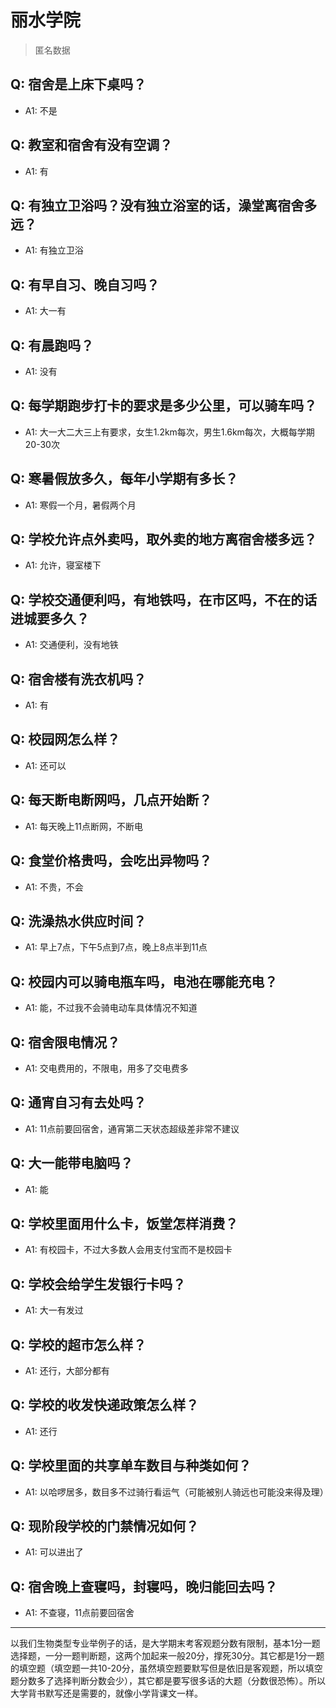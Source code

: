 # 丽水学院
> 匿名数据
## Q: 宿舍是上床下桌吗？
- A1: 不是
## Q: 教室和宿舍有没有空调？
- A1: 有
## Q: 有独立卫浴吗？没有独立浴室的话，澡堂离宿舍多远？
- A1: 有独立卫浴
## Q: 有早自习、晚自习吗？
- A1: 大一有
## Q: 有晨跑吗？
- A1: 没有
## Q: 每学期跑步打卡的要求是多少公里，可以骑车吗？
- A1: 大一大二大三上有要求，女生1.2km每次，男生1.6km每次，大概每学期20-30次
## Q: 寒暑假放多久，每年小学期有多长？
- A1: 寒假一个月，暑假两个月
## Q: 学校允许点外卖吗，取外卖的地方离宿舍楼多远？
- A1: 允许，寝室楼下
## Q: 学校交通便利吗，有地铁吗，在市区吗，不在的话进城要多久？
- A1: 交通便利，没有地铁
## Q: 宿舍楼有洗衣机吗？
- A1: 有
## Q: 校园网怎么样？
- A1: 还可以
## Q: 每天断电断网吗，几点开始断？
- A1: 每天晚上11点断网，不断电
## Q: 食堂价格贵吗，会吃出异物吗？
- A1: 不贵，不会
## Q: 洗澡热水供应时间？
- A1: 早上7点，下午5点到7点，晚上8点半到11点
## Q: 校园内可以骑电瓶车吗，电池在哪能充电？
- A1: 能，不过我不会骑电动车具体情况不知道
## Q: 宿舍限电情况？
- A1: 交电费用的，不限电，用多了交电费多
## Q: 通宵自习有去处吗？
- A1: 11点前要回宿舍，通宵第二天状态超级差非常不建议
## Q: 大一能带电脑吗？
- A1: 能
## Q: 学校里面用什么卡，饭堂怎样消费？
- A1: 有校园卡，不过大多数人会用支付宝而不是校园卡
## Q: 学校会给学生发银行卡吗？
- A1: 大一有发过
## Q: 学校的超市怎么样？
- A1: 还行，大部分都有
## Q: 学校的收发快递政策怎么样？
- A1: 还行
## Q: 学校里面的共享单车数目与种类如何？
- A1: 以哈啰居多，数目多不过骑行看运气（可能被别人骑远也可能没来得及理）
## Q: 现阶段学校的门禁情况如何？
- A1: 可以进出了
## Q: 宿舍晚上查寝吗，封寝吗，晚归能回去吗？
- A1: 不查寝，11点前要回宿舍
***
以我们生物类型专业举例子的话，是大学期末考客观题分数有限制，基本1分一题选择题，一分一题判断题，这两个加起来一般20分，撑死30分。其它都是1分一题的填空题（填空题一共10-20分，虽然填空题要默写但是依旧是客观题，所以填空题分数多了选择判断分数会少），其它都是要写很多话的大题（分数很恐怖）。所以大学背书默写还是需要的，就像小学背课文一样。